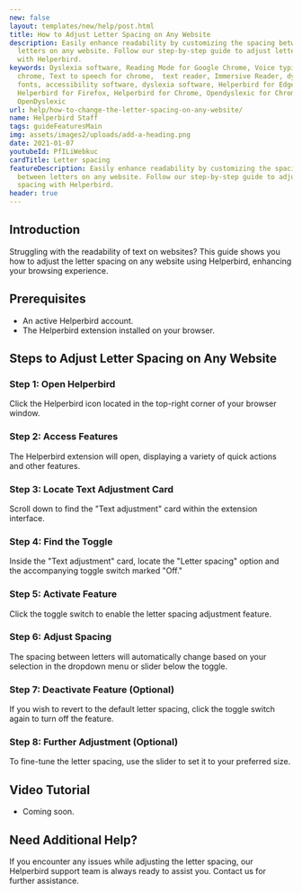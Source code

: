 ```yaml
---
new: false
layout: templates/new/help/post.html
title: How to Adjust Letter Spacing on Any Website
description: Easily enhance readability by customizing the spacing between
  letters on any website. Follow our step-by-step guide to adjust letter spacing
  with Helperbird.
keywords: Dyslexia software, Reading Mode for Google Chrome, Voice typing for
  chrome, Text to speech for chrome,  text reader, Immersive Reader, dyslexia
  fonts, accessibility software, dyslexia software, Helperbird for Edge,
  Helperbird for Firefox, Helperbird for Chrome, Opendyslexic for Chrome,
  OpenDyslexic
url: help/how-to-change-the-letter-spacing-on-any-website/
name: Helperbird Staff
tags: guideFeaturesMain
img: assets/images2/uploads/add-a-heading.png
date: 2021-01-07
youtubeId: PfILiWebkuc
cardTitle: Letter spacing
featureDescription: Easily enhance readability by customizing the spacing
  between letters on any website. Follow our step-by-step guide to adjust letter
  spacing with Helperbird.
header: true
---
```

## Introduction

Struggling with the readability of text on websites? This guide shows you how to adjust the letter spacing on any website using Helperbird, enhancing your browsing experience.

## Prerequisites

- An active Helperbird account.
- The Helperbird extension installed on your browser.

## Steps to Adjust Letter Spacing on Any Website

### Step 1: Open Helperbird

Click the Helperbird icon located in the top-right corner of your browser window.

### Step 2: Access Features

The Helperbird extension will open, displaying a variety of quick actions and other features.

### Step 3: Locate Text Adjustment Card

Scroll down to find the "Text adjustment" card within the extension interface.

### Step 4: Find the Toggle

Inside the "Text adjustment" card, locate the "Letter spacing" option and the accompanying toggle switch marked "Off."

### Step 5: Activate Feature

Click the toggle switch to enable the letter spacing adjustment feature.

### Step 6: Adjust Spacing

The spacing between letters will automatically change based on your selection in the dropdown menu or slider below the toggle.

### Step 7: Deactivate Feature (Optional)

If you wish to revert to the default letter spacing, click the toggle switch again to turn off the feature.

### Step 8: Further Adjustment (Optional)

To fine-tune the letter spacing, use the slider to set it to your preferred size.

## Video Tutorial

- Coming soon.

## Need Additional Help?

If you encounter any issues while adjusting the letter spacing, our Helperbird support team is always ready to assist you. Contact us for further assistance.
